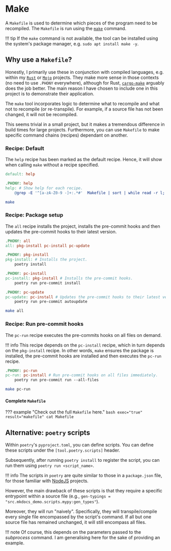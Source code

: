 # Make

A `Makefile` is used to determine which pieces of the program need to be recompiled. The `Makefile` is run using the [`make`](https://www.gnu.org/software/make/manual/make.html) command.

!!! tip
    If the `make` command is not available, the tool can be installed using the system's package manager, e.g. `sudo apt install make -y`.

## Why use a `Makefile`?

Honestly, I primarily use these in conjunction with compiled languages, e.g. within my [`Rust`](https://www.rust-lang.org/) or [`Mojo`](https://www.modular.com/max/mojo) projects. They make more sense in those contexts (no need to use `.PHONY` everywhere), although for Rust, [`cargo-make`](https://sagiegurari.github.io/cargo-make/) arguably does the job better. The main reason I have chosen to include one in this project is to demonstrate their application.

The `make` tool incorporates logic to determine what to recompile and what not to recompile (or re-transpile). For example, if a source file has not been changed, it will not be recompiled.

This seems trivial in a small project, but it makes a tremendous difference in build times for large projects. Furthermore, you can use `Makefile` to make specific command chains (recipes) dependant on another.

### Recipe: Default

The `help` recipe has been marked as the default recipe. Hence, it will show when calling `make` without a recipe specified.

```makefile
default: help

.PHONY: help
help: # Show help for each recipe.
	@grep -E '^[a-zA-Z0-9 -]+:.*#'  Makefile | sort | while read -r l; do printf "\033[1;32m$$(echo $$l | cut -f 1 -d':')\033[00m:$$(echo $$l | cut -f 2- -d'#')\n"; done
```

```bash exec="true" title="Recipe: Default" result="ansi" source="material-block"
make
```

### Recipe: Package setup

The `all` recipe installs the project, installs the pre-commit hooks and then updates the pre-commit hooks to their latest version.

```makefile
.PHONY: all
all: pkg-install pc-install pc-update

.PHONY: pkg-install
pkg-install: # Installs the project.
	poetry install

.PHONY: pc-install
pc-install: pkg-install # Installs the pre-commit hooks.
	poetry run pre-commit install

.PHONY: pc-update
pc-update: pc-install # Updates the pre-commit hooks to their latest version.
	poetry run pre-commit autoupdate
```

```bash exec="true" title="Recipe: Set up package" result="console" source="material-block"
make all
```

### Recipe: Run pre-commit hooks

The `pc-run` recipe executes the pre-commits hooks on all files on demand.

!!! info
    This recipe depends on the `pc-install` recipe, which in turn depends on the `pkg-install` recipe. In other words, `make` ensures the package is installed, the pre-commit hooks are installed and then executes the `pc-run` recipe.

```makefile
.PHONY: pc-run
pc-run: pc-install # Run pre-commit hooks on all files immediately.
	poetry run pre-commit run --all-files
```

```bash exec="true" title="Recipe: Run pre-commit hooks" result="console" source="material-block"
make pc-run
```

#### Complete `Makefile`

??? example "Check out the full `Makefile` here."
    ```bash exec="true" result="makefile"
    cat Makefile
    ```

## Alternative: `poetry` scripts

Within `poetry`'s `pyproject.toml`, you can define scripts. You can define these scripts under the `[tool.poetry.scripts]` header.

Subsequently, after running `poetry install` to register the script, you can run them using `poetry run <script_name>`.

!!! info
    The scripts in `poetry` are quite similar to those in a `package.json` file, for those familiar with [NodeJS](https://nodejs.org/en) projects.

However, the main drawback of these scripts is that they require a specific entrypoint within a source file (e.g., `gen-typings = "src.mkdocs_demo.scripts.mypy:gen_types"`).

Moreover, they will run "naively". Specifically, they will transpile/compile every single file encompassed by the script's command. If all but one source file has remained unchanged, it will still encompass all files.

!!! note
    Of course, this depends on the parameters passed to the *subprocess* command. I am generalising here for the sake of providing an example.
